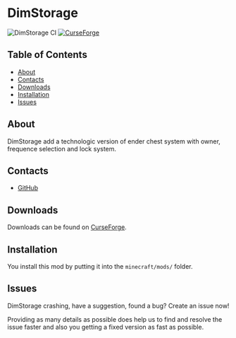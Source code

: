 # DimStorage
![DimStorage CI](https://github.com/Edivad99/DimStorage/workflows/DimStorage%20CI/badge.svg?branch=1.16.x)
[![CurseForge](http://cf.way2muchnoise.eu/full_353882_downloads.svg)](https://www.curseforge.com/minecraft/mc-mods/dimstorage)
## Table of Contents

* [About](#about)
* [Contacts](#contacts)
* [Downloads](#downloads)
* [Installation](#installation)
* [Issues](#issues)

## About

DimStorage add a technologic version of ender chest system with owner, frequence selection and lock system.

## Contacts
* [GitHub](https://github.com/Edivad99/DimStorage)

## Downloads

Downloads can be found on [CurseForge](https://www.curseforge.com/minecraft/mc-mods/dimstorage).

## Installation

You install this mod by putting it into the `minecraft/mods/` folder.

## Issues

DimStorage crashing, have a suggestion, found a bug?  Create an issue now!

Providing as many details as possible does help us to find and resolve the issue faster and also you getting a fixed version as fast as possible.
